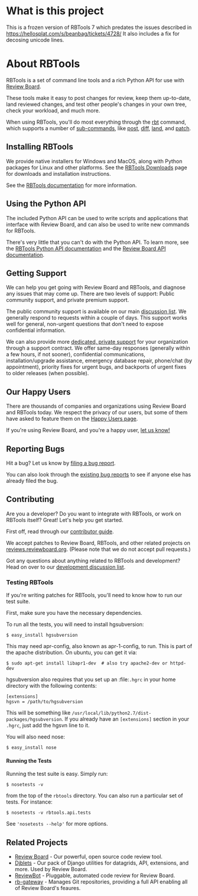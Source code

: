 What is this project
====================
This is a frozen version of RBTools 7 which predates the issues described in https://hellosplat.com/s/beanbag/tickets/4728/ 
It also includes a fix for decosing unicode lines.


About RBTools
=============

RBTools is a set of command line tools and a rich Python API for use with
[Review Board](https://www.reviewboard.org/).

These tools make it easy to post changes for review, keep them up-to-date,
land reviewed changes, and test other people's changes in your own tree,
check your workload, and much more.

When using RBTools, you'll do most everything through the
[rbt](https://www.reviewboard.org/docs/rbtools/latest/#rbt-command) command,
which supports a number of
[sub-commands](https://www.reviewboard.org/docs/rbtools/latest/rbt/commands/),
like [post](https://www.reviewboard.org/docs/rbtools/latest/rbt/commands/post/#rbt-post),
[diff](https://www.reviewboard.org/docs/rbtools/latest/rbt/commands/diff/#rbt-diff),
[land](https://www.reviewboard.org/docs/rbtools/latest/rbt/commands/land/#rbt-land),
and [patch](https://www.reviewboard.org/docs/rbtools/latest/rbt/commands/patch/#rbt-patch).


Installing RBTools
------------------

We provide native installers for Windows and MacOS, along with Python
packages for Linux and other platforms. See the
[RBTools Downloads](https://www.reviewboard.org/downloads/rbtools/) page
for downloads and installation instructions.

See the
[RBTools documentation](https://www.reviewboard.org/docs/rbtools/latest/) for
more information.


Using the Python API
--------------------

The included Python API can be used to write scripts and applications that
interface with Review Board, and can also be used to write new commands
for RBTools.

There's very little that you can't do with the Python API. To learn more,
see the
[RBTools Python API documentation](https://www.reviewboard.org/docs/rbtools/latest/api/)
and the [Review Board API documentation](https://www.reviewboard.org/docs/manual/latest/webapi/).


Getting Support
---------------

We can help you get going with Review Board and RBTools, and diagnose any
issues that may come up. There are two levels of support: Public community
support, and private premium support.

The public community support is available on our main
[discussion list](http://groups.google.com/group/reviewboard/). We generally
respond to requests within a couple of days. This support works well for
general, non-urgent questions that don't need to expose confidential
information.

We can also provide more
[dedicated, private support](https://www.beanbaginc.com/support/contracts/) for
your organization through a support contract. We offer same-day responses
(generally within a few hours, if not sooner), confidential communications,
installation/upgrade assistance, emergency database repair, phone/chat (by
appointment), priority fixes for urgent bugs, and backports of urgent fixes to
older releases (when possible).


Our Happy Users
---------------

There are thousands of companies and organizations using Review Board and
RBTools today. We respect the privacy of our users, but some of them have
asked to feature them on the [Happy Users
page](https://www.reviewboard.org/users/).

If you're using Review Board, and you're a happy user,
[let us know!](https://groups.google.com/group/reviewboard/)


Reporting Bugs
--------------

Hit a bug? Let us know by
[filing a bug report](https://www.reviewboard.org/bugs/new/).

You can also look through the
[existing bug reports](https://www.reviewboard.org/bugs/) to see if anyone else
has already filed the bug.


Contributing
------------

Are you a developer? Do you want to integrate with RBTools, or work on RBTools
itself? Great! Let's help you get started.

First off, read through our
[contributor guide](https://www.reviewboard.org/docs/codebase/dev/).

We accept patches to Review Board, RBTools, and other related projects on
[reviews.reviewboard.org](https://reviews.reviewboard.org/). (Please note that
we do not accept pull requests.)

Got any questions about anything related to RBTools and development? Head
on over to our
[development discussion list](https://groups.google.com/group/reviewboard-dev/).


### Testing RBTools

If you're writing patches for RBTools, you'll need to know how to run our
test suite.

First, make sure you have the necessary dependencies.

To run all the tests, you will need to install hgsubversion:

```
$ easy_install hgsubversion
```

This may need apr-config, also known as apr-1-config, to run.  This is
part of the apache distribution.  On ubuntu, you can get it via:

```
$ sudo apt-get install libapr1-dev  # also try apache2-dev or httpd-dev
```

hgsubversion also requires that you set up an :file:`.hgrc` in your home
directory with the following contents:

```
[extensions]
hgsvn = /path/to/hgsubversion
```

This will be something like
`/usr/local/lib/python2.7/dist-packages/hgsubversion`. If you already have an
`[extensions]` section in your `.hgrc`, just add the hgsvn line to it.

You will also need nose:

```
$ easy_install nose
```


#### Running the Tests

Running the test suite is easy. Simply run:

```
$ nosetests -v
```

from the top of the `rbtools` directory. You can also run a particular
set of tests. For instance:

```
$ nosetests -v rbtools.api.tests
```

See `'nosetests --help'` for more options.


Related Projects
----------------

* [Review Board](https://github.com/reviewboard/reviewboard/) -
  Our powerful, open source code review tool.
* [Djblets](https://github.com/djblets/djblets/) -
  Our pack of Django utilities for datagrids, API, extensions, and more. Used
  by Review Board.
* [ReviewBot](https://github.com/reviewboard/ReviewBot/) -
  Pluggable, automated code review for Review Board.
* [rb-gateway](https://github.com/reviewboard/rb-gateway/) -
  Manages Git repositories, providing a full API enabling all of Review Board's
  feaures.
